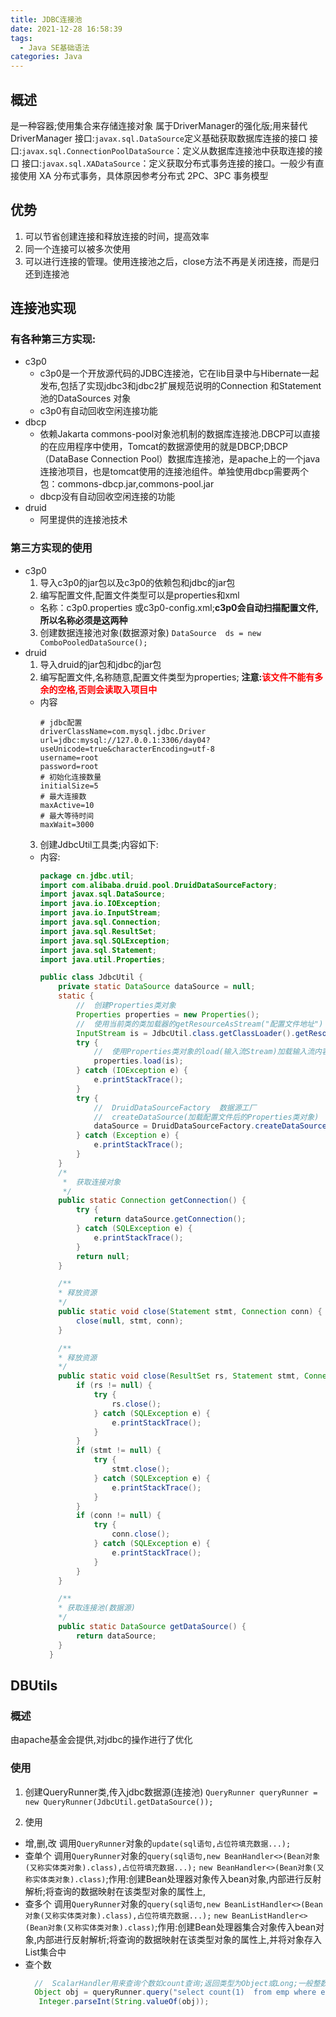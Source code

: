 ```yaml
---
title: JDBC连接池
date: 2021-12-28 16:58:39
tags:
  - Java SE基础语法
categories: Java
---
```


## 概述
  是一种容器;使用集合来存储连接对象
  属于DriverManager的强化版;用来替代DriverManager
  接口:`javax.sql.DataSource`定义基础获取数据库连接的接口
  接口:`javax.sql.ConnectionPoolDataSource`：定义从数据库连接池中获取连接的接口
  接口:`javax.sql.XADataSource`：定义获取分布式事务连接的接口。一般少有直接使用 XA 分布式事务，具体原因参考分布式 2PC、3PC 事务模型

## 优势
  1. 可以节省创建连接和释放连接的时间，提高效率
  2. 同一个连接可以被多次使用
  3. 可以进行连接的管理。使用连接池之后，close方法不再是关闭连接，而是归还到连接池

## 连接池实现
### 有各种第三方实现:
  - c3p0  
    - c3p0是一个开放源代码的JDBC连接池，它在lib目录中与Hibernate一起发布,包括了实现jdbc3和jdbc2扩展规范说明的Connection 和Statement 池的DataSources 对象
    - c3p0有自动回收空闲连接功能
  - dbcp  
    - 依赖Jakarta commons-pool对象池机制的数据库连接池.DBCP可以直接的在应用程序中使用，Tomcat的数据源使用的就是DBCP;DBCP（DataBase Connection Pool）数据库连接池，是apache上的一个java连接池项目，也是tomcat使用的连接池组件。单独使用dbcp需要两个包：commons-dbcp.jar,commons-pool.jar
    - dbcp没有自动回收空闲连接的功能
  - druid 
    - 阿里提供的连接池技术

### 第三方实现的使用
  - c3p0
    1. 导入c3p0的jar包以及c3p0的依赖包和jdbc的jar包
    2. 编写配置文件,配置文件类型可以是properties和xml
      - 名称：c3p0.properties 或c3p0-config.xml;**c3p0会自动扫描配置文件,所以名称必须是这两种**
    3.  创建数据连接池对象(数据源对象)
        `DataSource  ds = new ComboPooledDataSource();`
  - druid
    1. 导入druid的jar包和jdbc的jar包
    2. 编写配置文件,名称随意,配置文件类型为properties;
      **注意:<font color='red'>该文件不能有多余的空格,否则会读取入项目中</font>**
      - 内容
        ``` Properties  
        # jdbc配置
        driverClassName=com.mysql.jdbc.Driver
        url=jdbc:mysql://127.0.0.1:3306/day04?useUnicode=true&characterEncoding=utf-8
        username=root
        password=root
        # 初始化连接数量
        initialSize=5
        # 最大连接数
        maxActive=10
        # 最大等待时间
        maxWait=3000
        ```
    3. 创建JdbcUtil工具类;内容如下:
      - 内容:
        ``` Java
        package cn.jdbc.util;
        import com.alibaba.druid.pool.DruidDataSourceFactory;
        import javax.sql.DataSource;
        import java.io.IOException;
        import java.io.InputStream;
        import java.sql.Connection;
        import java.sql.ResultSet;
        import java.sql.SQLException;
        import java.sql.Statement;
        import java.util.Properties;

        public class JdbcUtil {
            private static DataSource dataSource = null;
            static {
                //  创建Properties类对象
                Properties properties = new Properties();
                //  使用当前类的类加载器的getResourceAsStream("配置文件地址") 用于获取输入流Stream内容(读取配置文件)
                InputStream is = JdbcUtil.class.getClassLoader().getResourceAsStream("jdbc.properties");
                try {
                    //  使用Properties类对象的load(输入流Stream)加载输入流内容
                    properties.load(is);
                } catch (IOException e) {
                    e.printStackTrace();
                }
                try {
                    //  DruidDataSourceFactory  数据源工厂
                    //  createDataSource(加载配置文件后的Properties类对象)  创建数据源
                    dataSource = DruidDataSourceFactory.createDataSource(properties);
                } catch (Exception e) {
                    e.printStackTrace();
                }
            }
            /*
             *  获取连接对象
             */
            public static Connection getConnection() {
                try {
                    return dataSource.getConnection();
                } catch (SQLException e) {
                    e.printStackTrace();
                }
                return null;
            }

            /**
            * 释放资源
            */
            public static void close(Statement stmt, Connection conn) {
                close(null, stmt, conn);
            }

            /**
            * 释放资源
            */
            public static void close(ResultSet rs, Statement stmt, Connection conn) {
                if (rs != null) {
                    try {
                        rs.close();
                    } catch (SQLException e) {
                        e.printStackTrace();
                    }
                }
                if (stmt != null) {
                    try {
                        stmt.close();
                    } catch (SQLException e) {
                        e.printStackTrace();
                    }
                }
                if (conn != null) {
                    try {
                        conn.close();
                    } catch (SQLException e) {
                        e.printStackTrace();
                    }
                }
            }

            /**
            * 获取连接池(数据源)
            */
            public static DataSource getDataSource() {
                return dataSource;
            }
          }
        ```

## DBUtils
### 概述
  由apache基金会提供,对jdbc的操作进行了优化

### 使用
1. 创建QueryRunner类,传入jdbc数据源(连接池)
  `QueryRunner queryRunner = new QueryRunner(JdbcUtil.getDataSource());`

2. 使用
  - 增,删,改 调用`QueryRunner`对象的`update(sql语句,占位符填充数据...);`
  - 查单个 调用`QueryRunner`对象的`query(sql语句,new BeanHandler<>(Bean对象(又称实体类对象).class),占位符填充数据...);`
    `new BeanHandler<>(Bean对象(又称实体类对象).class)`;作用:创建Bean处理器对象传入bean对象,内部进行反射解析;将查询的数据映射在该类型对象的属性上,
  - 查多个   调用`QueryRunner`对象的`query(sql语句,new BeanListHandler<>(Bean对象(又称实体类对象).class),占位符填充数据...);`
    `new BeanListHandler<>(Bean对象(又称实体类对象).class)`;作用:创建Bean处理器集合对象传入bean对象,内部进行反射解析;将查询的数据映射在该类型对象的属性上,并将对象存入List集合中
  - 查个数
    ``` Java
      //  ScalarHandler用来查询个数如count查询;返回类型为Object或Long;一般整数类型为int;所以这里进行强转
      Object obj = queryRunner.query("select count(1)  from emp where ename like ? ", new ScalarHandler(),"%"+name+"%");
       Integer.parseInt(String.valueOf(obj));
    ```

